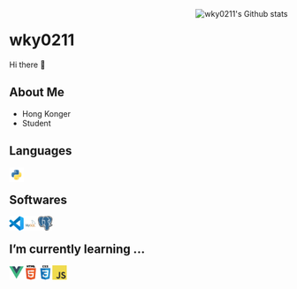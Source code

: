 <img align="right" alt="wky0211's Github stats" src="https://github-readme-stats.vercel.app/api?username=wky0211&show_icons=true&count_private=true">

# wky0211 
Hi there 👋

<!--
**wky0211/wky0211** is a ✨ _special_ ✨ repository because its `README.md` (this file) appears on your GitHub profile.

Here are some ideas to get you started:

- 🔭 I’m currently working on ...
- 🌱 I’m currently learning ...
- 👯 I’m looking to collaborate on ...
- 🤔 I’m looking for help with ...
- 💬 Ask me about ...
- 📫 How to reach me: ...
- 😄 Pronouns: ...
- ⚡ Fun fact: ...
-->

## About Me
  - Hong Konger
  - Student

## Languages
<a href="https://www.python.org" target="_blank">
<img align="left" alt="Python" width="26px"   src="https://raw.githubusercontent.com/github/explore/80688e429a7d4ef2fca1e82350fe8e3517d3494d/topics/python/python.png"/>
</a>

<br/>

## Softwares
<a href="https://code.visualstudio.com/" target="_blank">
<img align="left" alt="Visual Studio Code" width="26px" src="https://raw.githubusercontent.com/github/explore/80688e429a7d4ef2fca1e82350fe8e3517d3494d/topics/visual-studio-code/visual-studio-code.png" />
</a>
<a href="https://www.mysql.com" target="_blank">
<img align="left" alt="MySQL" width="26px"   src="https://raw.githubusercontent.com/github/explore/80688e429a7d4ef2fca1e82350fe8e3517d3494d/topics/mysql/mysql.png"/>
</a>
<a href="https://www.postgresql.org" target="_blank">
<img align="left" alt="PostgreSQL" width="26px"   src="https://raw.githubusercontent.com/github/explore/80688e429a7d4ef2fca1e82350fe8e3517d3494d/topics/postgresql/postgresql.png"/>
</a>

<br/>

## I’m currently learning ...
<a href="https://vuejs.org/" target="_blank">
<img align="left" alt="Vue" width="26px" src="https://raw.githubusercontent.com/github/explore/80688e429a7d4ef2fca1e82350fe8e3517d3494d/topics/vue/vue.png"/>
</a>
<a href="https://www.w3.org/html/" target="_blank">
<img align="left" alt="HTML5" width="26px" src="https://raw.githubusercontent.com/github/explore/80688e429a7d4ef2fca1e82350fe8e3517d3494d/topics/html/html.png" />
</a>
<a href="https://www.w3schools.com/css/" target="_blank">
<img align="left" alt="CSS3" width="26px" src="https://raw.githubusercontent.com/github/explore/80688e429a7d4ef2fca1e82350fe8e3517d3494d/topics/css/css.png" />
</a>
<a href="https://www.w3schools.com/css/" target="_blank">
<img align="left" alt="JavaScript" width="26px" src="https://raw.githubusercontent.com/github/explore/80688e429a7d4ef2fca1e82350fe8e3517d3494d/topics/javascript/javascript.png" />
</a>
